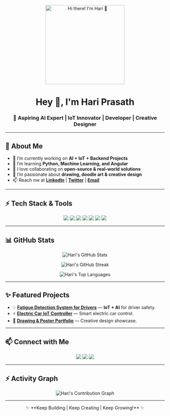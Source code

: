 <!-- Profile README.md -->

<!-- 🎉 Header GIF / Banner -->
<p align="center">
  <img src="https://media.giphy.com/media/qgQUggAC3Pfv687qPC/giphy.gif" alt="Hi there! I'm Hari 👋" width="250px"/>
</p>

<h1 align="center">Hey 👋, I'm Hari Prasath</h1>
<h3 align="center">🚀 Aspiring AI Expert | IoT Innovator | Developer | Creative Designer</h3>

---

## 💫 About Me

- 🔭 I’m currently working on **AI + IoT + Backend Projects**
- 🌱 I’m learning **Python, Machine Learning, and Angular**
- 🤝 I love collaborating on **open-source & real-world solutions**
- 🎨 I’m passionate about **drawing, doodle art & creative design**
- 📫 Reach me at **[LinkedIn](https://www.linkedin.com)** | **[Twitter](https://twitter.com)** | **[Email](mailto:youremail@example.com)**

---

## ⚡ Tech Stack & Tools

<p align="center">
  <img src="https://img.shields.io/badge/-Python-3776AB?style=for-the-badge&logo=python&logoColor=white"/>
  <img src="https://img.shields.io/badge/-Node.js-339933?style=for-the-badge&logo=nodedotjs&logoColor=white"/>
  <img src="https://img.shields.io/badge/-Angular-DD0031?style=for-the-badge&logo=angular&logoColor=white"/>
  <img src="https://img.shields.io/badge/-IoT-blue?style=for-the-badge"/>
  <img src="https://img.shields.io/badge/-PostgreSQL-4169E1?style=for-the-badge&logo=postgresql&logoColor=white"/>
  <img src="https://img.shields.io/badge/-Git-F05032?style=for-the-badge&logo=git&logoColor=white"/>
  <img src="https://img.shields.io/badge/-VS%20Code-007ACC?style=for-the-badge&logo=visual-studio-code&logoColor=white"/>
</p>

---

## 📊 GitHub Stats

<p align="center">
  <img src="https://github-readme-stats.vercel.app/api?username=Hariprasath191&show_icons=true&theme=radical" alt="Hari's GitHub Stats"/>
</p>

<p align="center">
  <img src="https://github-readme-streak-stats.herokuapp.com?user=Hariprasath191&theme=radical&hide_border=true" alt="Hari's GitHub Streak"/>
</p>

<p align="center">
  <img src="https://github-readme-stats.vercel.app/api/top-langs/?username=Hariprasath191&layout=compact&theme=radical" alt="Hari's Top Languages"/>
</p>

---

## ✨ Featured Projects

- 💡 [**Fatigue Detection System for Drivers**](https://github.com/Hariprasath191) — **IoT + AI** for driver safety.
- ⚡ [**Electric Car IoT Controller**](https://github.com/Hariprasath191) — Smart electric car control.
- 🎨 [**Drawing & Poster Portfolio**](https://github.com/Hariprasath191) — Creative design showcase.

---

## 📫 Connect with Me

<p align="center">
  <a href="mailto:youremail@example.com"><img src="https://img.shields.io/badge/-Email-D14836?style=for-the-badge&logo=gmail&logoColor=white"/></a>
  <a href="https://www.linkedin.com"><img src="https://img.shields.io/badge/-LinkedIn-0A66C2?style=for-the-badge&logo=linkedin&logoColor=white"/></a>
  <a href="https://twitter.com"><img src="https://img.shields.io/badge/-Twitter-1DA1F2?style=for-the-badge&logo=twitter&logoColor=white"/></a>
</p>

---

## ⚡ Activity Graph

<p align="center">
  <img src="https://activity-graph.herokuapp.com/graph?username=Hariprasath191&theme=react-dark&bg_color=20232a&hide_border=true" alt="Hari's Contribution Graph"/>
</p>

---

<p align="center">✨ **Keep Building | Keep Creating | Keep Growing!** ✨</p>
